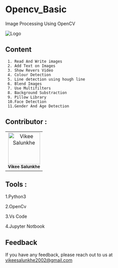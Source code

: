# Opencv_Basic
 Image Processing Using OpenCV


![Logo](https://repository-images.githubusercontent.com/295528057/e8cbba00-6039-11eb-857f-3c70fb55a0fc)

## Content


     1. Read And Write images 
     2. Add Text on Images
     3. Show Revers Video
     4. Colour Detection 
     5. Line detection using hough line
     6. Blend Images
     7. Use Multifilters
     8. Background Substraction
     9. Pillow Library
     10.Face Detection 
     11.Gender And Age Detection


## Contributor :  

<table>
  <tr>
    <td align="center"><a href="https://github.com/Vikeesalunkhe"><img src="https://avatars.githubusercontent.com/u/117392336?v=4" width="100px;" alt="Vikee Salunkhe"/><br/><sub><b>Vikee Salunkhe</b></sub></a><br/>
</tr>
</table>



## Tools :

1.Python3

2.OpenCv

3.Vs Code

4.Jupyter Notbook

## Feedback

If you have any feedback, please reach out to us at vikeesalunkhe2002@gmail.com
